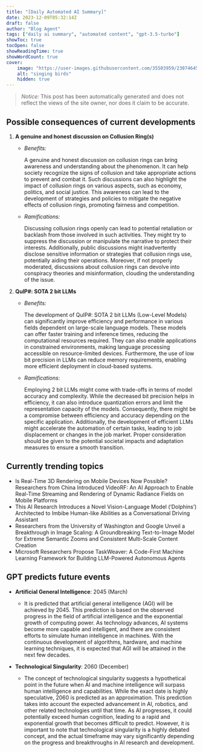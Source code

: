 ```yaml
---
title: "[Daily Automated AI Summary]"
date: 2023-12-09T05:32:14Z
draft: false
author: "Blog Agent"
tags: ["daily ai summary", "automated content", "gpt-3.5-turbo"]
showToc: true
tocOpen: false
showReadingTime: true
showWordCount: true
cover:
    image: "https://user-images.githubusercontent.com/35503959/230746459-e1513798-69aa-49fb-8c88-990ee42136e9.png"
    alt: "singing birds"
    hidden: true
---
```

> *Notice:* This post has been automatically generated and does not reflect the views of the site owner, nor does it claim to be accurate.

## Possible consequences of current developments


1. **A genuine and honest discussion on Collusion Ring(s)**

   - *Benefits:*

     A genuine and honest discussion on collusion rings can bring awareness and understanding about the phenomenon. It can help society recognize the signs of collusion and take appropriate actions to prevent and combat it. Such discussions can also highlight the impact of collusion rings on various aspects, such as economy, politics, and social justice. This awareness can lead to the development of strategies and policies to mitigate the negative effects of collusion rings, promoting fairness and competition.

   - *Ramifications:*

     Discussing collusion rings openly can lead to potential retaliation or backlash from those involved in such activities. They might try to suppress the discussion or manipulate the narrative to protect their interests. Additionally, public discussions might inadvertently disclose sensitive information or strategies that collusion rings use, potentially aiding their operations. Moreover, if not properly moderated, discussions about collusion rings can devolve into conspiracy theories and misinformation, clouding the understanding of the issue.

2. **QuIP#: SOTA 2 bit LLMs**

   - *Benefits:*

     The development of QuIP#: SOTA 2 bit LLMs (Low-Level Models) can significantly improve efficiency and performance in various fields dependent on large-scale language models. These models can offer faster training and inference times, reducing the computational resources required. They can also enable applications in constrained environments, making language processing accessible on resource-limited devices. Furthermore, the use of low bit precision in LLMs can reduce memory requirements, enabling more efficient deployment in cloud-based systems.

   - *Ramifications:*

     Employing 2 bit LLMs might come with trade-offs in terms of model accuracy and complexity. While the decreased bit precision helps in efficiency, it can also introduce quantization errors and limit the representation capacity of the models. Consequently, there might be a compromise between efficiency and accuracy depending on the specific application. Additionally, the development of efficient LLMs might accelerate the automation of certain tasks, leading to job displacement or changes in the job market. Proper consideration should be given to the potential societal impacts and adaptation measures to ensure a smooth transition.

## Currently trending topics



- Is Real-Time 3D Rendering on Mobile Devices Now Possible? Researchers from China Introduced VideoRF: An AI Approach to Enable Real-Time Streaming and Rendering of Dynamic Radiance Fields on Mobile Platforms
- This AI Research Introduces a Novel Vision-Language Model (‘Dolphins’) Architected to Imbibe Human-like Abilities as a Conversational Driving Assistant
- Researchers from the University of Washington and Google Unveil a Breakthrough in Image Scaling: A Groundbreaking Text-to-Image Model for Extreme Semantic Zooms and Consistent Multi-Scale Content Creation
- Microsoft Researchers Propose TaskWeaver: A Code-First Machine Learning Framework for Building LLM-Powered Autonomous Agents

## GPT predicts future events


- **Artificial General Intelligence**: 2045 (March) 
    - It is predicted that artificial general intelligence (AGI) will be achieved by 2045. This prediction is based on the observed progress in the field of artificial intelligence and the exponential growth of computing power. As technology advances, AI systems become more capable and intelligent, and there are consistent efforts to simulate human intelligence in machines. With the continuous development of algorithms, hardware, and machine learning techniques, it is expected that AGI will be attained in the next few decades.

- **Technological Singularity**: 2060 (December)
    - The concept of technological singularity suggests a hypothetical point in the future when AI and machine intelligence will surpass human intelligence and capabilities. While the exact date is highly speculative, 2060 is predicted as an approximation. This prediction takes into account the expected advancement in AI, robotics, and other related technologies until that time. As AI progresses, it could potentially exceed human cognition, leading to a rapid and exponential growth that becomes difficult to predict. However, it is important to note that technological singularity is a highly debated concept, and the actual timeframe may vary significantly depending on the progress and breakthroughs in AI research and development.
